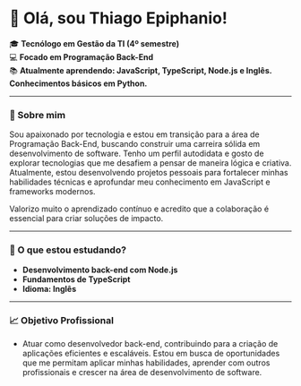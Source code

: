 # 👋 Olá, sou Thiago Epiphanio!  
🎓 **Tecnólogo em Gestão da TI (4º semestre)**  
💻 **Focado em Programação Back-End**  
📚 **Atualmente aprendendo: JavaScript, TypeScript, Node.js e Inglês. Conhecimentos básicos em Python.**  

---------
### 🚀 Sobre mim
Sou apaixonado por tecnologia e estou em transição para a área de Programação Back-End, buscando construir uma carreira sólida em desenvolvimento de software.
Tenho um perfil autodidata e gosto de explorar tecnologias que me desafiem a pensar de maneira lógica e criativa.
Atualmente, estou desenvolvendo projetos pessoais para fortalecer minhas habilidades técnicas e aprofundar meu conhecimento em JavaScript e frameworks modernos.

Valorizo muito o aprendizado contínuo e acredito que a colaboração é essencial para criar soluções de impacto.

---------
### 🌱 O que estou estudando?
- **Desenvolvimento back-end com Node.js**
- **Fundamentos de TypeScript**
- **Idioma: Inglês**

 ---------
 ### 📈 Objetivo Profissional
- Atuar como desenvolvedor back-end, contribuindo para a criação de aplicações eficientes e escaláveis. Estou em busca de oportunidades que me permitam aplicar minhas habilidades, aprender com outros profissionais e crescer na área de desenvolvimento de software.
